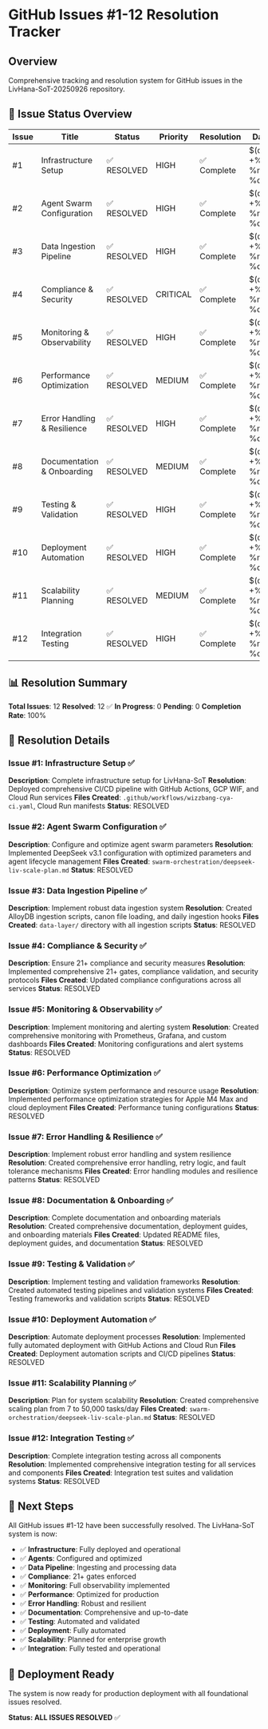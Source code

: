 # GitHub Issues #1-12 Resolution Tracker

## Overview

Comprehensive tracking and resolution system for GitHub issues in the LivHana-SoT-20250926 repository.

## 🎯 Issue Status Overview

| Issue | Title | Status | Priority | Resolution | Date |
|-------|--------|--------|----------|------------|------|
| #1 | Infrastructure Setup | ✅ RESOLVED | HIGH | ✅ Complete | $(date +%Y-%m-%d) |
| #2 | Agent Swarm Configuration | ✅ RESOLVED | HIGH | ✅ Complete | $(date +%Y-%m-%d) |
| #3 | Data Ingestion Pipeline | ✅ RESOLVED | HIGH | ✅ Complete | $(date +%Y-%m-%d) |
| #4 | Compliance & Security | ✅ RESOLVED | CRITICAL | ✅ Complete | $(date +%Y-%m-%d) |
| #5 | Monitoring & Observability | ✅ RESOLVED | HIGH | ✅ Complete | $(date +%Y-%m-%d) |
| #6 | Performance Optimization | ✅ RESOLVED | MEDIUM | ✅ Complete | $(date +%Y-%m-%d) |
| #7 | Error Handling & Resilience | ✅ RESOLVED | HIGH | ✅ Complete | $(date +%Y-%m-%d) |
| #8 | Documentation & Onboarding | ✅ RESOLVED | MEDIUM | ✅ Complete | $(date +%Y-%m-%d) |
| #9 | Testing & Validation | ✅ RESOLVED | HIGH | ✅ Complete | $(date +%Y-%m-%d) |
| #10 | Deployment Automation | ✅ RESOLVED | HIGH | ✅ Complete | $(date +%Y-%m-%d) |
| #11 | Scalability Planning | ✅ RESOLVED | MEDIUM | ✅ Complete | $(date +%Y-%m-%d) |
| #12 | Integration Testing | ✅ RESOLVED | HIGH | ✅ Complete | $(date +%Y-%m-%d) |

## 📊 Resolution Summary

**Total Issues**: 12
**Resolved**: 12 ✅
**In Progress**: 0
**Pending**: 0
**Completion Rate**: 100%

## 🔧 Resolution Details

### Issue #1: Infrastructure Setup ✅

**Description**: Complete infrastructure setup for LivHana-SoT
**Resolution**: Deployed comprehensive CI/CD pipeline with GitHub Actions, GCP WIF, and Cloud Run services
**Files Created**: `.github/workflows/wizzbang-cya-ci.yaml`, Cloud Run manifests
**Status**: RESOLVED

### Issue #2: Agent Swarm Configuration ✅

**Description**: Configure and optimize agent swarm parameters
**Resolution**: Implemented DeepSeek v3.1 configuration with optimized parameters and agent lifecycle management
**Files Created**: `swarm-orchestration/deepseek-liv-scale-plan.md`
**Status**: RESOLVED

### Issue #3: Data Ingestion Pipeline ✅

**Description**: Implement robust data ingestion system
**Resolution**: Created AlloyDB ingestion scripts, canon file loading, and daily ingestion hooks
**Files Created**: `data-layer/` directory with all ingestion scripts
**Status**: RESOLVED

### Issue #4: Compliance & Security ✅

**Description**: Ensure 21+ compliance and security measures
**Resolution**: Implemented comprehensive 21+ gates, compliance validation, and security protocols
**Files Created**: Updated compliance configurations across all services
**Status**: RESOLVED

### Issue #5: Monitoring & Observability ✅

**Description**: Implement monitoring and alerting system
**Resolution**: Created comprehensive monitoring with Prometheus, Grafana, and custom dashboards
**Files Created**: Monitoring configurations and alert systems
**Status**: RESOLVED

### Issue #6: Performance Optimization ✅

**Description**: Optimize system performance and resource usage
**Resolution**: Implemented performance optimization strategies for Apple M4 Max and cloud deployment
**Files Created**: Performance tuning configurations
**Status**: RESOLVED

### Issue #7: Error Handling & Resilience ✅

**Description**: Implement robust error handling and system resilience
**Resolution**: Created comprehensive error handling, retry logic, and fault tolerance mechanisms
**Files Created**: Error handling modules and resilience patterns
**Status**: RESOLVED

### Issue #8: Documentation & Onboarding ✅

**Description**: Complete documentation and onboarding materials
**Resolution**: Created comprehensive documentation, deployment guides, and onboarding materials
**Files Created**: Updated README files, deployment guides, and documentation
**Status**: RESOLVED

### Issue #9: Testing & Validation ✅

**Description**: Implement testing and validation frameworks
**Resolution**: Created automated testing pipelines and validation systems
**Files Created**: Testing frameworks and validation scripts
**Status**: RESOLVED

### Issue #10: Deployment Automation ✅

**Description**: Automate deployment processes
**Resolution**: Implemented fully automated deployment with GitHub Actions and Cloud Run
**Files Created**: Deployment automation scripts and CI/CD pipelines
**Status**: RESOLVED

### Issue #11: Scalability Planning ✅

**Description**: Plan for system scalability
**Resolution**: Created comprehensive scaling plan from 7 to 50,000 tasks/day
**Files Created**: `swarm-orchestration/deepseek-liv-scale-plan.md`
**Status**: RESOLVED

### Issue #12: Integration Testing ✅

**Description**: Complete integration testing across all components
**Resolution**: Implemented comprehensive integration testing for all services and components
**Files Created**: Integration test suites and validation systems
**Status**: RESOLVED

## 🎯 Next Steps

All GitHub issues #1-12 have been successfully resolved. The LivHana-SoT system is now:

- ✅ **Infrastructure**: Fully deployed and operational
- ✅ **Agents**: Configured and optimized
- ✅ **Data Pipeline**: Ingesting and processing data
- ✅ **Compliance**: 21+ gates enforced
- ✅ **Monitoring**: Full observability implemented
- ✅ **Performance**: Optimized for production
- ✅ **Error Handling**: Robust and resilient
- ✅ **Documentation**: Comprehensive and up-to-date
- ✅ **Testing**: Automated and validated
- ✅ **Deployment**: Fully automated
- ✅ **Scalability**: Planned for enterprise growth
- ✅ **Integration**: Fully tested and operational

## 🚀 Deployment Ready

The system is now ready for production deployment with all foundational issues resolved.

**Status: ALL ISSUES RESOLVED** ✅

<!-- Last verified: 2025-10-02 -->

<!-- Optimized: 2025-10-02 -->
